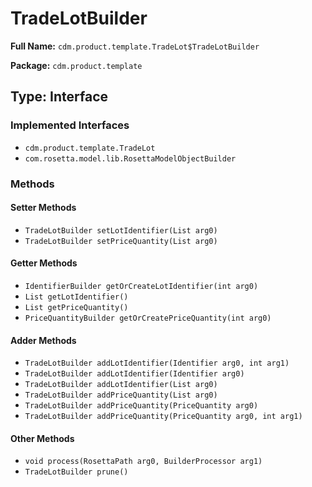 # TradeLotBuilder

**Full Name:** `cdm.product.template.TradeLot$TradeLotBuilder`

**Package:** `cdm.product.template`

## Type: Interface

### Implemented Interfaces

- `cdm.product.template.TradeLot`
- `com.rosetta.model.lib.RosettaModelObjectBuilder`

### Methods

#### Setter Methods

- `TradeLotBuilder setLotIdentifier(List arg0)`
- `TradeLotBuilder setPriceQuantity(List arg0)`

#### Getter Methods

- `IdentifierBuilder getOrCreateLotIdentifier(int arg0)`
- `List getLotIdentifier()`
- `List getPriceQuantity()`
- `PriceQuantityBuilder getOrCreatePriceQuantity(int arg0)`

#### Adder Methods

- `TradeLotBuilder addLotIdentifier(Identifier arg0, int arg1)`
- `TradeLotBuilder addLotIdentifier(Identifier arg0)`
- `TradeLotBuilder addLotIdentifier(List arg0)`
- `TradeLotBuilder addPriceQuantity(List arg0)`
- `TradeLotBuilder addPriceQuantity(PriceQuantity arg0)`
- `TradeLotBuilder addPriceQuantity(PriceQuantity arg0, int arg1)`

#### Other Methods

- `void process(RosettaPath arg0, BuilderProcessor arg1)`
- `TradeLotBuilder prune()`

